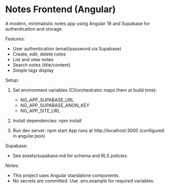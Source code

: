 # Notes Frontend (Angular)

A modern, minimalistic notes app using Angular 19 and Supabase for authentication and storage.

Features:
- User authentication (email/password via Supabase)
- Create, edit, delete notes
- List and view notes
- Search notes (title/content)
- Simple tags display

Setup:
1) Set environment variables (CI/orchestrator maps them at build time):
   - NG_APP_SUPABASE_URL
   - NG_APP_SUPABASE_ANON_KEY
   - NG_APP_SITE_URL

2) Install dependencies:
   npm install

3) Run dev server:
   npm start
   App runs at http://localhost:3000 (configured in angular.json)

Supabase:
- See assets/supabase.md for schema and RLS policies.

Notes:
- This project uses Angular standalone components.
- No secrets are committed. Use .env.example for required variables.
